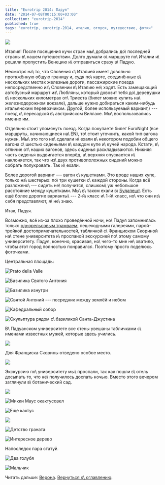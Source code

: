 ```yaml
---
title: "Eurotrip 2014: Падуя"
date: "2014-07-08T00:15:00+03:00"
collection: "eurotrip-2014"
published: true
tags: "eurotrip, eurotrip-2014, италия, отпуск, путешествие, фотки"
---
```


![](/images/travel/2014-06-eurotrip/padua-cover.jpg)

Италия! После посещения кучи стран мы\ добрались до\ последней страны в\ нашем путешествии. Долго думали о\ маршруте 
по\ Италии и\ решили пропустить Венецию и\ отправиться сразу в\ Падую.

<!--more-->

Несмотря на\ то, что Словения с\ Италией имеет довольно протяжённую общую границу и, судя по\ карте, соединённые 
в\ нескольких местах железные дороги, пассажирские поезда непосредственно из\ Словении в\ Италию не\ ходят. Есть 
замещающий автобусный маршрут из\ Любляны, который довозит тебя до\ деревушки в\ нескольких километрах от\ Триеста 
(билет можно купить на\ железнодорожном вокзале), дальше нужно добираться каким-нибудь итальянским перевозчиком.
Другой, более используемый вариант,\ --- поезд с\ пересадкой в\ австрийском Виллахе. Мы\ воспользовались именно им.

Отдельно стоит упомянуть поезд. Когда покупаете билет EuroNight (все маршруты, начинающиеся на\ EN), то\ стоит уточнить, 
какой тип вагона нужен. Мы\ это того не\ сделали и\ ехали в\ некотором подобии общего вагона с\ шестью сиденьями 
в\ каждом купе и\ кучей народа. Кстати, в\ отличие от\ наших вагонов, здесь сиденья раскладываются. Нижняя часть сиденья 
выдвигается вперёд, а\ верхняя опускается и\ наклоняется, так что из\ двух противоположных сидений можно собрать 
полукровать. Так и\ ехали.

Более дорогой вариант --- вагон с\ кушетками. Это вроде наших купе, только на\ шестерых: по\ три кушетки с\ каждой 
стороны. Когда всё разложено\ --- сидеть не\ получится, слишком\ уж небольшое расстояние между кушетками. Мы\ в\ таком 
ехали в\ [Будапешт][budapest]. Есть ещё более дорогие варианты\ --- 2-й\ класс и\ 1-й\ класс, но\ что они из\ себя
представляют, я\ не\ знаю.

Итак, Падуя.

Возможно, всё из-за плохо проведённой ночи, но\ Падуя запомнилась только [однорельсовым трамваем][tram],
пешеходными галереями, парой-тройкой достопримечательностей, табличкой с\ Франциском Скориной на\ стене
университета и\ проспаной экскурсией по\ этому самому университету. Падуя, конечно, красивая, но\ чего-то мне
не\ хватило, чтобы этот город полностью понравился. Поэтому просто поделюсь фоточками.

Центральная площадь:

![Prato della Valle](/images/travel/2014-06-eurotrip/padua-prato-della-valle.jpg "Prato della Valle")

![Базилика Святого Антония](/images/travel/2014-06-eurotrip/padua-st-anthony.jpg "Базилика Святого Антония")

![Базилика изнутри](/images/travel/2014-06-eurotrip/padua-st-anthony-inner.jpg "Базилика изнутри")

![Святой Антоний --- посредник между землёй и небом](/images/travel/2014-06-eurotrip/padua-st-anthony-statue.jpg "Святой Антоний — посредник между землёй и небом")

![Кафедральный собор](/images/travel/2014-06-eurotrip/padua-cathedral.jpg "Кафедральный собор")

![Скульптура рядом с\ базиликой Санта-Джустина](/images/travel/2014-06-eurotrip/padua-sculpture.jpg "Скульптура рядом с базиликой Санта-Джустина")

В\ Падуанском университете все стены увешаны табличками с\ именами известных мужей, которые здесь учились.

![](/images/travel/2014-06-eurotrip/padua-university-plates.jpg)

Для Франциска Скорины отведено особое место.

![](/images/travel/2014-06-eurotrip/padua-skorina.jpg)

Экскурсию по\ университету мы\ проспали, так как пошли в\ отель досыпать то, что не\ получилось доспать ночью. Вместо 
этого вечером заглянули в\ ботанический сад.

![](/images/travel/2014-06-eurotrip/padua-botanic-garden-1.jpg)

![Микки Маус окактусовел](/images/travel/2014-06-eurotrip/padua-mickey.jpg "Микки Маус окактусовел")

![Ещё кактус](/images/travel/2014-06-eurotrip/padua-cactus.jpg "Ещё кактус")

![](/images/travel/2014-06-eurotrip/padua-botanic-garden-2.jpg)

![Детство граната](/images/travel/2014-06-eurotrip/padua-pomegranate.jpg)

![Интересное дерево](/images/travel/2014-06-eurotrip/padua-tree.jpg)

Напоследок пара статуй.

![Два голубя](/images/travel/2014-06-eurotrip/padua-doves.jpg)

![Мальчик](/images/travel/2014-06-eurotrip/padua-boy.jpg)

Читать дальше: [Верона](/post/eurotrip-2014-verona/). [Вернуться к\ оглавлению](/post/eurotrip-2014/).

[tram]: http://ru.wikipedia.org/wiki/%D0%A2%D1%80%D0%B0%D0%BD%D1%81%D0%BB%D1%91%D1%80
[budapest]: /post/eurotrip-2014-budapest/
